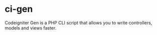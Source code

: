 # ci-gen
Codeigniter Gen is a PHP CLI script that allows you to write controllers, models and views faster.
